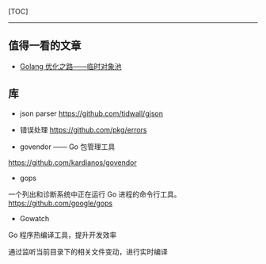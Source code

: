 [TOC]

---

## 值得一看的文章

- [Golang 优化之路——临时对象池](http://blog.cyeam.com/golang/2017/02/08/go-optimize-slice-pool)

## 库

- json parser https://github.com/tidwall/gjson


- 错误处理 https://github.com/pkg/errors


- govendor  —— Go 包管理工具

https://github.com/kardianos/govendor

- gops

一个列出和诊断系统中正在运行 Go 进程的命令行工具。 https://github.com/google/gops

- Gowatch

Go 程序热编译工具，提升开发效率

通过监听当前目录下的相关文件变动，进行实时编译